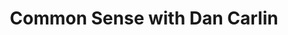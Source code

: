 ---
title:         "Common Sense with Dan Carlin"
description:   "Loud, fast-talking and deceptively funny, this politically-independent \"forward-thinking pragmatist\" looks at the events shaping our world through a uniquely American lens. It's smarter than you think, and faster than you expect."
url-thumbnail: "http://www.dancarlin.com/graphics/CS_DC_iTunes.jpg"
url-rss:       "http://feeds.feedburner.com/dancarlin/commonsense?format=xml"
url-web:       "http://www.dancarlin.com/"
url-itunes:    "https://itunes.apple.com/us/podcast/common-sense-with-dan-carlin/id155974141?mt=2&uo=4"
---